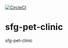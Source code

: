[![CircleCI](https://circleci.com/gh/bergony/sfg-pet-clinic.svg?style=svg)](https://circleci.com/gh/bergony/sfg-pet-clinic)
# sfg-pet-clinic
sfg-pet-clinic
